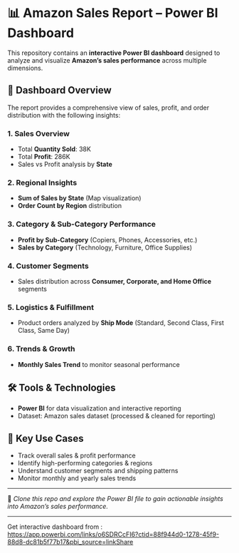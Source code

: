 # 📊 Amazon Sales Report – Power BI Dashboard

This repository contains an **interactive Power BI dashboard** designed to analyze and visualize **Amazon’s sales performance** across multiple dimensions.  

## 🚀 Dashboard Overview
The report provides a comprehensive view of sales, profit, and order distribution with the following insights:

### 1. **Sales Overview**
- Total **Quantity Sold**: 38K  
- Total **Profit**: 286K  
- Sales vs Profit analysis by **State**

### 2. **Regional Insights**
- **Sum of Sales by State** (Map visualization)  
- **Order Count by Region** distribution  

### 3. **Category & Sub-Category Performance**
- **Profit by Sub-Category** (Copiers, Phones, Accessories, etc.)  
- **Sales by Category** (Technology, Furniture, Office Supplies)  

### 4. **Customer Segments**
- Sales distribution across **Consumer, Corporate, and Home Office** segments  

### 5. **Logistics & Fulfillment**
- Product orders analyzed by **Ship Mode** (Standard, Second Class, First Class, Same Day)  

### 6. **Trends & Growth**
- **Monthly Sales Trend** to monitor seasonal performance  

## 🛠️ Tools & Technologies
- **Power BI** for data visualization and interactive reporting  
- Dataset: Amazon sales dataset (processed & cleaned for reporting)  

## 📌 Key Use Cases
- Track overall sales & profit performance  
- Identify high-performing categories & regions  
- Understand customer segments and shipping patterns  
- Monitor monthly and yearly sales trends  

---

🔗 *Clone this repo and explore the Power BI file to gain actionable insights into Amazon’s sales performance.*  

---
Get interactive dashboard from : 
https://app.powerbi.com/links/o6SDRCcFI6?ctid=88f944d0-1278-45f9-88d8-dc81b5f77b17&pbi_source=linkShare

